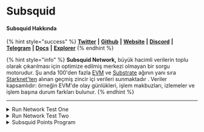 # Subsquid

#### **Subsquid Hakkında**

{% hint style="success" %}
[**Twitter**](https://twitter.com/subsquid) **|** [**Github**](https://github.com/subsquid) **|** [**Website**](https://subsquid.io/) **|** [**Discord**](https://discord.gg/subsquid) **|** [**Telegram**](https://t.me/subsquid) **|** [**Docs**](https://docs.subsquid.io/) **|** [**Explorer**](https://docs.subsquid.io/squid-cli/explorer/)
{% endhint %}

{% hint style="info" %}
**Subsquid Network,** büyük hacimli verilerin toplu olarak çıkarılması için optimize edilmiş merkezi olmayan bir sorgu motorudur. Şu anda 100'den fazla [EVM](https://docs.subsquid.io/subsquid-network/reference/evm-networks) ve [Substrate](https://docs.subsquid.io/subsquid-network/reference/substrate-networks) ağının yanı sıra [Starknet'ten](https://docs.subsquid.io/subsquid-network/reference/starknet-api) alınan geçmiş zincir içi verileri sunmaktadır . Veriler kapsamlıdır: örneğin EVM'de olay günlükleri, işlem makbuzları, izlemeler ve işlem başına durum farkları bulunur.
{% endhint %}

***

<details>

<summary>Run Network Test One</summary>

* https://app.subsquid.io/quests adresine gidiyoruz ve **Get Key** tuşuna basıp, keyi indiriyoruz.

<img src="../.gitbook/assets/Untitled.png" alt="" data-size="original">

* https://github.com/codespaces e gidip. Blank - Use this template’e basıyoruz. Biraz bekledikten sonra terminal ekranı açılacak.

<img src="../.gitbook/assets/Untitled (1).png" alt="" data-size="original">

*   Aşağıdaki yönergeleri takip edin.

    <pre class="language-jsx"><code class="lang-jsx">npm install --global @subsquid/cli@latest

    sqd --version
    ## @subsquid/cli/2.8.0 linux-x64 node-v20.5.1 ## böyle bir çıktı vermesi gerekir.

    sqd init uniform-load-squid -t https://github.com/subsquid-quests/network-test-one-uniform-load-squid

    cd uniform-load-squid

    npm ci

    ## get key tuşuna basıp indirdiğimiz dosyayı; (networkTestOneUniformLoad.key) 
    ./query-gateway/keys klasörüne sağ tuş - Karşıya Yükleme tuşuna basarak yükleyin.

    sqd get-peer-id  ## peer id aşağıdaki adımda kullanacağız.

    <a data-footnote-ref href="#user-content-fn-1">Bu sayfaya</a> giderek gerekli alanları dolduralım. Publicly available - kapalı kalacak.

    Yukarıdaki işlem tamamlandıktan sonra <a data-footnote-ref href="#user-content-fn-2">bu sayfaya</a> yönlendirilmiş olmanız gerekiyor. CU al
    tuşuna basıp 10tSQD kilitliyoruz. 
    </code></pre>
* Yukarıdaki adımları tamamladıktan sonra en son yönlendirildiğimiz sayfada **Pending Lock** tarafında olan tSQD lerin **Locked** tarafına geçmesini bekliyoruz. Bu yaklaşık 15 dakika kadar sürebiliyor.

<img src="../.gitbook/assets/Untitled (2).png" alt="" data-size="original">

*   tSQD’lerimiz Locked tarafına geçtikten sonra terminale dönüp aşağıdaki işlemleri yapıyoruz.

    ```jsx
    sqd up

    sqd build

    sqd run .

    ## aşağıdakine benzer bir çıktı alıyor olmamız gerekiyor.
    [eth-processor] {"level":2,"time":1705681499120,"ns":"sqd:commands","msg":"PROCESS:ETH"}
    [moonbeam-processor] {"level":2,"time":1705681499148,"ns":"sqd:commands","msg":"PROCESS:MOONBEAM"}
    [base-processor] {"level":2,"time":1705681499155,"ns":"sqd:commands","msg":"PROCESS:BASE"}
    [bsc-processor] {"level":2,"time":1705681499163,"ns":"sqd:commands","msg":"PROCESS:BSC"}
    [eth-processor] 01:24:59 INFO  sqd:processor processing blocks from 955722
    [base-processor] 01:24:59 INFO  sqd:processor processing blocks from 1208926
    [moonbeam-processor] 01:24:59 INFO  sqd:processor processing blocks from 166845
    [bsc-processor] 01:24:59 INFO  sqd:processor processing blocks from 16996735
    [eth-processor] 01:24:59 INFO  sqd:processor using archive data source
    [eth-processor] 01:24:59 INFO  sqd:processor prometheus metrics are served at port 34253
    [base-processor] 01:24:59 INFO  sqd:processor using archive data source
    [base-processor] 01:24:59 INFO  sqd:processor prometheus metrics are served at port 40205
    [moonbeam-processor] 01:24:59 INFO  sqd:processor using archive data source
    [moonbeam-processor] 01:24:59 INFO  sqd:processor prometheus metrics are served at port 33691
    [bsc-processor] 01:24:59 INFO  sqd:processor using archive data source
    [bsc-processor] 01:24:59 INFO  sqd:processor prometheus metrics are served at port 41199
    [moonbeam-processor] 01:25:00 INFO  sqd:processor:mapping Got 0 burn txs and 0 USDT transfers
    [moonbeam-processor] 01:25:00 INFO  sqd:processor 171971 / 5325985, rate: 3823 blocks/sec, mapping: 2729 blocks/sec, 1364 items/sec, eta: 23m
    [base-processor] 01:25:00 INFO  sqd:processor:mapping Got 0 burn txs and 0 USDT transfers
    [base-processor] 01:25:00 INFO  sqd:processor 1477379 / 9442733, rate: 175758 blocks/sec, mapping: 8032 blocks/sec, 1339 items/sec, eta: 45s
    [base-processor] 01:25:02 INFO  sqd:processor:mapping Got 1 burn txs and 0 USDT transfers
    ```
* Ardından Dashboard kısmına dönüp, görevin altındaki % nin tamamlanmasını beklemek kalıyor. Tamamlandıktan sonra claim ediyoruz.

<img src="../.gitbook/assets/Untitled (3).png" alt="" data-size="original">

*   Görevimiz tamamlandıktan sonra terminale dönüyoruz ve **ctrl c** tuşuna basıyoruz ve aşağıdaki komutu yazıyoruz.

    ```jsx
    sqd down
    ```
* Son olarak Codespaces blank dediğimiz ekrana gidip kullandığımız terminali siliyoruz ve tamamdır. Gateaway kısmında 10 tSQD miz kaldı onuda unregister diyip geri alabiliriz.\
  ![](<../.gitbook/assets/Untitled (5).png>)

</details>

<details>

<summary>Run Network Test Two</summary>

* https://app.subsquid.io/quests adresine gidiyoruz ve **Get Key** tuşuna basıp, keyi indiriyoruz.\
  ![](<../.gitbook/assets/image (4).png>)

<!---->

* https://github.com/codespaces e gidip. Blank - Use this template’e basıyoruz. Biraz bekledikten sonra terminal ekranı açılacak.\
  <img src="../.gitbook/assets/Untitled (1).png" alt="" data-size="original">

<!---->

*   Aşağıdaki yönergeleri takip edin.\


    <pre><code>npm install --global @subsquid/cli@latest

    sqd --version
    ## @subsquid/cli/2.8.0 linux-x64 node-v20.5.1 ## böyle bir çıktı vermesi gerekir.

    sqd init high-traffic-logs-squid -t https://github.com/subsquid-quests/network-test-two-high-traffic-logs-squid

    cd high-traffic-logs-squid

    npm ci

    ## get key tuşuna basıp indirdiğimiz dosyayı; (networkTestTwoHighTrafficLogs.key) 
    ./query-gateway/keys klasörüne sağ tuş - Karşıya Yükleme tuşuna basarak yükleyin.

    sqd get-peer-id  ## peer id aşağıdaki adımda kullanacağız.

    <a data-footnote-ref href="#user-content-fn-3">Bu sayfaya</a> giderek gerekli alanları dolduralım. Publicly available - kapalı kalacak.

    Yukarıdaki işlem tamamlandıktan sonra <a data-footnote-ref href="#user-content-fn-4">bu sayfaya</a> yönlendirilmiş olmanız gerekiyor. CU al
    tuşuna basıp 10tSQD kilitliyoruz.
    </code></pre>

    * Yukarıdaki adımları tamamladıktan sonra en son yönlendirildiğimiz sayfada **Pending Lock** tarafında olan tSQD lerin **Locked** tarafına geçmesini bekliyoruz. Bu yaklaşık 15 dakika kadar sürebiliyor.

    <img src="../.gitbook/assets/Untitled (2).png" alt="" data-size="original">

    *   tSQD’lerimiz Locked tarafına geçtikten sonra terminale dönüp aşağıdaki işlemleri yapıyoruz.

        ```jsx
        sqd up

        sqd build

        sqd run .

        ## aşağıdakine benzer bir çıktı alıyor olmamız gerekiyor.
        [bsc-processor] {"level":2,"time":1705687630304,"ns":"sqd:commands","msg":"PROCESS:BSC"}
        [eth-processor] {"level":2,"time":1705687630303,"ns":"sqd:commands","msg":"PROCESS:ETH"}
        [moonbeam-processor] {"level":2,"time":1705687630332,"ns":"sqd:commands","msg":"PROCESS:MOONBEAM"}
        [base-processor] {"level":2,"time":1705687630381,"ns":"sqd:commands","msg":"PROCESS:BASE"}
        [eth-processor] 03:07:10 INFO  sqd:processor processing blocks from 11889386
        [bsc-processor] 03:07:10 INFO  sqd:processor processing blocks from 9006623
        [moonbeam-processor] 03:07:10 INFO  sqd:processor processing blocks from 1726375
        [eth-processor] 03:07:10 INFO  sqd:processor using archive data source
        [eth-processor] 03:07:10 INFO  sqd:processor prometheus metrics are served at port 39363
        [base-processor] 03:07:10 INFO  sqd:processor processing blocks from 7492963
        [bsc-processor] 03:07:10 INFO  sqd:processor using archive data source
        [bsc-processor] 03:07:10 INFO  sqd:processor prometheus metrics are served at port 41303
        [moonbeam-processor] 03:07:10 INFO  sqd:processor using archive data source
        [moonbeam-processor] 03:07:10 INFO  sqd:processor prometheus metrics are served at port 46845
        [base-processor] 03:07:10 INFO  sqd:processor using archive data source
        [base-processor] 03:07:10 INFO  sqd:processor prometheus metrics are served at port 45573
        [eth-processor] 03:07:11 WARN  sqd:validation Sentinel value was used in place of BlockHeader.baseFeePerGas. This message will be printed only once. To suppress it entirely set SQD_ALLOW_SENTINEL=BlockHeader.baseFeePerGas env variable. Use commas (,) to separate multiple labels.
        [eth-processor] 03:07:11 INFO  sqd:processor:mapping Got 0 ERC20 transfers
        [eth-processor] 03:07:11 INFO  sqd:processor 11892539 / 18959150, rate: 2377 blocks/sec, mapping: 7439 blocks/sec, 1860 items/sec, eta: 50m
        [eth-processor] 03:07:15 INFO  sqd:processor:mapping Got 0 ERC20 transfers
        [eth-processor] 03:07:16 INFO  sqd:processor:mapping Got 0 ERC20 transfers
        [eth-processor] 03:07:16 INFO  sqd:processor 11916919 / 18959150, rate: 4775 blocks/sec, mapping: 23402 blocks/sec, 2925 items/sec, eta: 25m
        [eth-processor] 03:07:18 INFO  sqd:processor:mapping Got 0 ERC20 transfers
        ```
    * Ardından Dashboard kısmına dönüp, görevin altındaki % nin tamamlanmasını beklemek kalıyor. Tamamlandıktan sonra claim ediyoruz.

    <img src="../.gitbook/assets/Untitled (3).png" alt="" data-size="original">

    *   Görevimiz tamamlandıktan sonra terminale dönüyoruz ve **ctrl c** tuşuna basıyoruz ve aşağıdaki komutu yazıyoruz.

        ```jsx
        sqd down
        ```
    * Son olarak Codespaces blank dediğimiz ekrana gidip kullandığımız terminali siliyoruz ve tamamdır. Gateaway kısmında 10 tSQD miz kaldı onuda unregister diyip geri alabiliriz.\
      ![](<../.gitbook/assets/Untitled (5).png>)

</details>

<details>

<summary>Subsquid Points Program</summary>

15 Nisan itibariyle Subsquid Points Program adını taşıyan bir etkinlik başlattı. Bu etkinlikte 6,685,000 adet [$SQD](https://twitter.com/search?q=%24SQD\&src=cashtag\_click) dağıtılacak. Snapshot ise 13 Mayısta alınacak. \
**link   :** [https://points.subsquid.io](https://t.co/WiF0Z2i4su)\
**detay:** [https://twitter.com/xyznodes/status/1780014407893836283](https://twitter.com/xyznodes/status/1780014407893836283)

</details>

[^1]: ```
    https://app.subsquid.io/profile/gateways/add?testnet
    ```

[^2]: ```
    https://app.subsquid.io/profile/gateways?testnet
    ```

[^3]: ```
    https://app.subsquid.io/profile/gateways/add?testnet
    ```

[^4]: ```
    https://app.subsquid.io/profile/gateways?testnet
    ```
